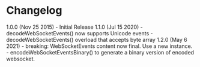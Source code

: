 # Changelog

1.0.0 (Nov 25 2015)
      - Initial Release
1.1.0 (Jul 15 2020)
      - decodeWebSocketEvents() now supports Unicode events
      - decodeWebSocketEvents() overload that accepts byte array 
1.2.0 (May 6 2021)
      - breaking: WebSocketEvents content now final. Use a new instance.
      - encodeWebSocketEventsBinary() to generate a binary version of encoded websocket.
